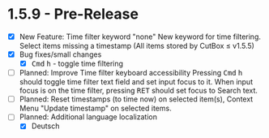 # 1.5.9 - Pre-Release

- [x] New Feature: Time filter keyword "none" New keyword for time
    filtering. Select items missing a timestamp (All items stored by
    CutBox ≤ v1.5.5)
- [x] Bug fixes/small changes
    - [x] <kbd>Cmd</kbd> <kbd>h</kbd> - toggle time filtering
- [ ] Planned: Improve Time filter keyboard accessibility Pressing
    <kbd>Cmd</kbd> <kbd>h</kbd> should toggle time filter text field
    and set input focus to it. When input focus is on the time filter,
    pressing <kbd>RET</kbd> should set focus to Search text.
- [ ] Planned: Reset timestamps (to time now) on selected item(s),
    Context Menu "Update timestamp" on selected items.
- [ ] Planned: Additional language localization
    - [x] Deutsch
